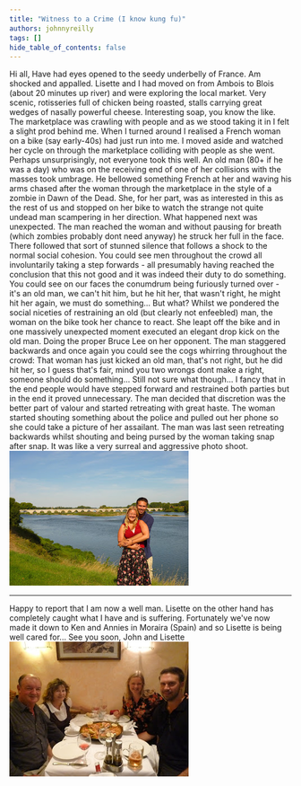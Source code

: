 ```yaml
---
title: "Witness to a Crime (I know kung fu)"
authors: johnnyreilly
tags: []
hide_table_of_contents: false
---
```

Hi all, Have had eyes opened to the seedy underbelly of France. Am shocked and appalled. Lisette and I had moved on from Ambois to Blois (about 20 minutes up river) and were exploring the local market. Very scenic, rotisseries full of chicken being roasted, stalls carrying great wedges of nasally powerful cheese. Interesting soap, you know the like. The marketplace was crawling with people and as we stood taking it in I felt a slight prod behind me. When I turned around I realised a French woman on a bike (say early-40s) had just run into me. I moved aside and watched her cycle on through the marketplace colliding with people as she went. Perhaps unsurprisingly, not everyone took this well. An old man (80+ if he was a day) who was on the receiving end of one of her collisions with the masses took umbrage. He bellowed something French at her and waving his arms chased after the woman through the marketplace in the style of a zombie in Dawn of the Dead. She, for her part, was as interested in this as the rest of us and stopped on her bike to watch the strange not quite undead man scampering in her direction. What happened next was unexpected. The man reached the woman and without pausing for breath (which zombies probably dont need anyway) he struck her full in the face. There followed that sort of stunned silence that follows a shock to the normal social cohesion. You could see men throughout the crowd all involuntarily taking a step forwards - all presumably having reached the conclusion that this not good and it was indeed their duty to do something. You could see on our faces the conumdrum being furiously turned over - it's an old man, we can't hit him, but he hit her, that wasn't right, he might hit her again, we must do something... But what? Whilst we pondered the social niceties of restraining an old (but clearly not enfeebled) man, the woman on the bike took her chance to react. She leapt off the bike and in one massively unexpected moment executed an elegant drop kick on the old man. Doing the proper Bruce Lee on her opponent. The man staggered backwards and once again you could see the cogs whirring throughout the crowd: That woman has just kicked an old man, that's not right, but he did hit her, so I guess that's fair, mind you two wrongs dont make a right, someone should do something... Still not sure what though... I fancy that in the end people would have stepped forward and restrained both parties but in the end it proved unnecessary. The man decided that discretion was the better part of valour and started retreating with great haste. The woman started shouting something about the police and pulled out her phone so she could take a picture of her assailant. The man was last seen retreating backwards whilst shouting and being pursed by the woman taking snap after snap. It was like a very surreal and aggressive photo shoot. ![](P1020161.JPG)

---

 Happy to report that I am now a well man. Lisette on the other hand has completely caught what I have and is suffering. Fortunately we've now made it down to Ken and Annies in Moraira (Spain) and so Lisette is being well cared for... See you soon, John and Lisette ![](P1020181.JPG)


